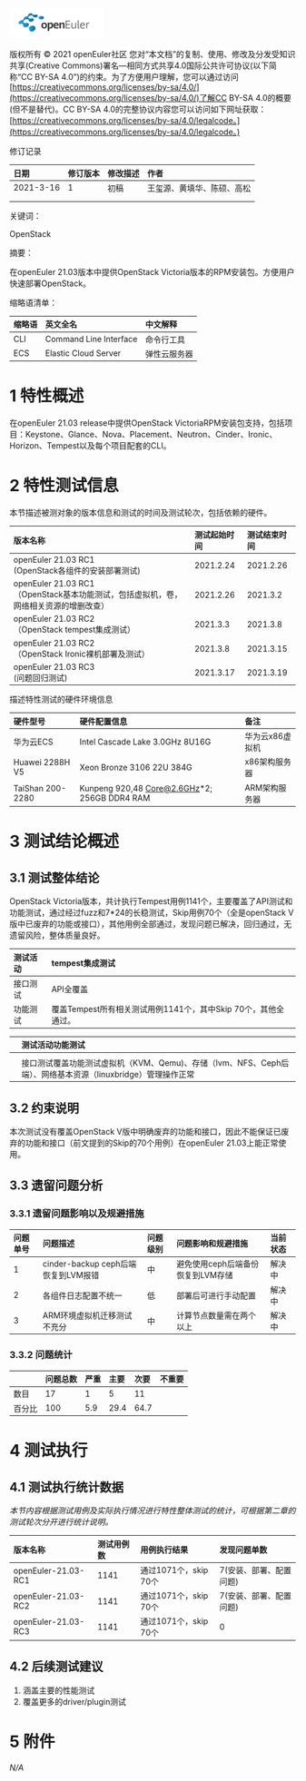 ![openEuler ico](../../images/openEuler.png)

版权所有 © 2021  openEuler社区
 您对“本文档”的复制、使用、修改及分发受知识共享(Creative Commons)署名—相同方式共享4.0国际公共许可协议(以下简称“CC BY-SA 4.0”)的约束。为了方便用户理解，您可以通过访问[https://creativecommons.org/licenses/by-sa/4.0/](https://creativecommons.org/licenses/by-sa/4.0/)了解CC BY-SA 4.0的概要 (但不是替代)。CC BY-SA 4.0的完整协议内容您可以访问如下网址获取：[https://creativecommons.org/licenses/by-sa/4.0/legalcode。](https://creativecommons.org/licenses/by-sa/4.0/legalcode。)

修订记录

|日期|修订版本|修改描述|作者|
|:----|:----|:----|:----|
|2021-3-16|1|初稿|王玺源、黄填华、陈硕、高松|
|    |    |    |    |
|    |    |    |    |

关键词：

OpenStack

摘要：

在openEuler 21.03版本中提供OpenStack Victoria版本的RPM安装包。方便用户快速部署OpenStack。

缩略语清单：

|缩略语|英文全名|中文解释|
|:----|:----|:----|
|CLI|Command Line Interface|命令行工具|
|ECS|Elastic Cloud Server|弹性云服务器|

# 1 特性概述

在openEuler 21.03 release中提供OpenStack VictoriaRPM安装包支持，包括项目：Keystone、Glance、Nova、Placement、Neutron、Cinder、Ironic、Horizon、Tempest以及每个项目配套的CLI。

# 2 特性测试信息

本节描述被测对象的版本信息和测试的时间及测试轮次，包括依赖的硬件。

|版本名称|测试起始时间|测试结束时间|
|:----|:----|:----|
|openEuler 21.03 RC1<br>(OpenStack各组件的安装部署测试)|2021.2.24|2021.2.26|
|openEuler 21.03 RC1<br>（OpenStack基本功能测试，包括虚拟机，卷，网络相关资源的增删改查）|2021.2.26|2021.3.2|
|openEuler 21.03 RC2<br>（OpenStack tempest集成测试）|2021.3.3|2021.3.8|
|openEuler 21.03 RC2<br>（OpenStack Ironic裸机部署及测试）|2021.3.8|2021.3.15|
|openEuler 21.03 RC3<br> (问题回归测试)	|2021.3.17|2021.3.19|

描述特性测试的硬件环境信息

|硬件型号|硬件配置信息|备注|
|:----|:----|:----|
|华为云ECS|Intel Cascade Lake 3.0GHz 8U16G|华为云x86虚拟机|
|Huawei 2288H V5|Xeon Bronze 3106 22U 384G|x86架构服务器|
|TaiShan 200-2280|Kunpeng 920,48 Core@2.6GHz*2; 256GB DDR4 RAM|ARM架构服务器|

# 3 测试结论概述

## 3.1 测试整体结论

OpenStack Victoria版本，共计执行Tempest用例1141个，主要覆盖了API测试和功能测试，通过经过fuzz和7*24的长稳测试，Skip用例70个（全是openStack V版中已废弃的功能或接口），其他用例全部通过，发现问题已解决，回归通过，无遗留风险，整体质量良好。

|测试活动|tempest集成测试|
|:----|:----|
|接口测试|API全覆盖|
|功能测试|覆盖Tempest所有相关测试用例1141个，其中Skip 70个，其他全通过。|

||测试活动功能测试|
|:----|:----|
|||
||接口测试覆盖功能测试虚拟机（KVM、Qemu)、存储（lvm、NFS、Ceph后端）、网络基本资源（linuxbridge）管理操作正常|

## 3.2   约束说明

本次测试没有覆盖OpenStack V版中明确废弃的功能和接口，因此不能保证已废弃的功能和接口（前文提到的Skip的70个用例）在openEuler 21.03上能正常使用。

## 3.3   遗留问题分析

### 3.3.1 遗留问题影响以及规避措施

|问题单号|问题描述|问题级别|问题影响和规避措施|当前状态|
|:----|:----|:----|:----|:----|
|1|cinder-backup ceph后端恢复到LVM报错|中|避免使用ceph后端备份恢复到LVM存储|解决中|
|2|各组件日志配置不统一|低|部署后可进行手动配置|解决中|
|3|ARM环境虚拟机迁移测试不充分|中|计算节点数量需在两个以上|解决中|

### 3.3.2 问题统计

|    |问题总数|严重|主要|次要|不重要|
|:----|:----|:----|:----|:----|:----|
|数目|17|1|5|11|    |
|百分比|100|5.9|29.4|64.7|    |

# 4 测试执行

## 4.1 测试执行统计数据

*本节内容根据测试用例及实际执行情况进行特性整体测试的统计，可根据第二章的测试轮次分开进行统计说明。*

|版本名称|测试用例数|用例执行结果|发现问题单数|
|:----|:----|:----|:----|
|openEuler-21.03-RC1|1141|通过1071个，skip 70个|7(安装、部署、配置问题)|
|openEuler-21.03-RC2|1141|通过1071个，skip 70个|7(安装、部署、配置问题)|
|openEuler-21.03-RC3|1141|通过1071个，skip 70个|0|

## 4.2 后续测试建议

1. 涵盖主要的性能测试
2. 覆盖更多的driver/plugin测试

# 5 附件

*N/A*

